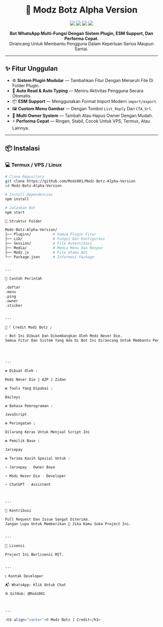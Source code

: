 <h1 align="center">🚀 Modz Botz Alpha Version</h1>
<p align="center">
  <img src="https://img.shields.io/github/stars/Modz001/Modz-Botz-Alpha-Version?style=flat-square" />
  <img src="https://img.shields.io/github/forks/Modz001/Modz-Botz-Alpha-Version?style=flat-square" />
  <img src="https://img.shields.io/github/license/Modz001/Modz-Botz-Alpha-Version?style=flat-square" />
  <img src="https://img.shields.io/badge/Made%20With-JavaScript-yellow?style=flat-square&logo=javascript" />
</p>

<p align="center">
  <b>Bot WhatsApp Multi-Fungsi Dengan Sistem Plugin, ESM Support, Dan Performa Cepat.</b><br>
  Dirancang Untuk Membantu Pengguna Dalam Keperluan Serius Maupun Santai.
</p>

---

## ✨ Fitur Unggulan

- ⚙️ **Sistem Plugin Modular** — Tambahkan Fitur Dengan Menaruh File Di Folder Plugin.
- 🧠 **Auto Read & Auto Typing** — Meniru Aktivitas Pengguna Secara Otomatis.
- 📦 **ESM Support** — Menggunakan Format Import Modern `import/export`.
- 🖼️ **Custom Menu Gambar** — Dengan Tombol `List_Reply` Dan `CTA_Url`.
- 👥 **Multi Owner System** — Tambah Atau Hapus Owner Dengan Mudah.
- ⚡ **Performa Cepat** — Ringan, Stabil, Cocok Untuk VPS, Termux, Atau Lainnya.

---

## 📦 Instalasi

### 💻 Termux / VPS / Linux

```bash
# Clone Repository
git clone https://github.com/Modz001/Modz-Botz-Alpha-Version
cd Modz-Botz-Alpha-Version

# Install Dependencies
npm install

# Jalankan Bot
npm start

📁 Struktur Folder

Modz-Botz-Alpha-Version/
├── Plugins/          # Semua Plugin Fitur
├── Lib/              # Fungsi Dan Konfigurasi
├── Session/          # File Autentikasi
├── Media/            # Media Menu Dan Respon
├── Modz.js           # File Utama Bot
└── Package.json      # Informasi Package


---

🧪 Contoh Perintah

.daftar
.menu
.ping
.owner
.sticker


---

🏅『 Credit Modz Botz 』

> Bot Ini Dibuat Dan Dikembangkan Oleh Modz Never Die.
Semua Fitur Dan Sistem Yang Ada Di Bot Ini Dirancang Untuk Membantu Pengguna Dalam Berbagai Keperluan, Dari Yang Serius Sampai Yang Santai.




---

❆ Dibuat Oleh :

Modz Never Die | AZP | Zidan

❆ Tools Yang Dipakai :

Baileys

❆ Bahasa Pemrograman :

JavaScript

❆ Peringatan :

Dilarang Keras Untuk Menjual Script Ini

❆ Pemilik Base :

Jarsepay

❆ Terima Kasih Spesial Untuk :

➩ Jarsepay - Owner Base

➩ Modz Never Die - Developer

➩ ChatGPT - Assistent



---

🤝 Kontribusi

Pull Request Dan Issue Sangat Diterima.
Jangan Lupa Untuk Memberikan 🌟 Jika Kamu Suka Project Ini.


---

📄 Lisensi

Project Ini Berlisensi MIT.


---

📞 Kontak Developer

📬 WhatsApp: Klik Untuk Chat

🌐 GitHub: @Modz001



---

<h3 align="center">© Modz Botz | Credit</h3>
